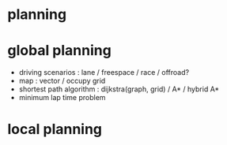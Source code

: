 # planning

# global planning

- driving scenarios : lane / freespace / race / offroad?
- map : vector / occupy grid
- shortest path algorithm : dijkstra(graph, grid) / A* / hybrid A*
- minimum lap time problem

# local planning


